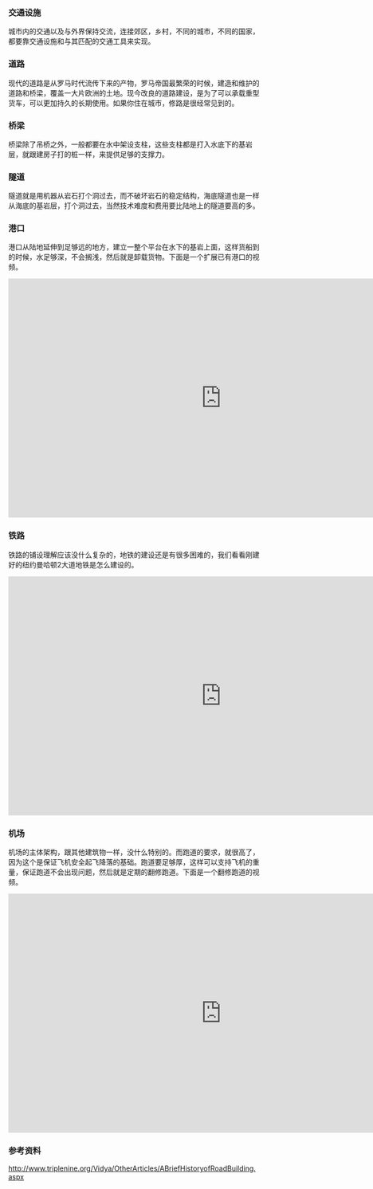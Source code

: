 ### 交通设施

城市内的交通以及与外界保持交流，连接郊区，乡村，不同的城市，不同的国家，都要靠交通设施和与其匹配的交通工具来实现。

### 道路

现代的道路是从罗马时代流传下来的产物，罗马帝国最繁荣的时候，建造和维护的道路和桥梁，覆盖一大片欧洲的土地。现今改良的道路建设，是为了可以承载重型货车，可以更加持久的长期使用。如果你住在城市，修路是很经常见到的。

### 桥梁

桥梁除了吊桥之外，一般都要在水中架设支柱，这些支柱都是打入水底下的基岩层，就跟建房子打的桩一样，来提供足够的支撑力。

### 隧道

隧道就是用机器从岩石打个洞过去，而不破坏岩石的稳定结构，海底隧道也是一样从海底的基岩层，打个洞过去，当然技术难度和费用要比陆地上的隧道要高的多。

### 港口

港口从陆地延伸到足够远的地方，建立一整个平台在水下的基岩上面，这样货船到的时候，水足够深，不会搁浅，然后就是卸载货物。下面是一个扩展已有港口的视频。

<iframe width="854" height="480" src="https://www.youtube.com/embed/2mbQx8WxlzA" frameborder="0" allowfullscreen></iframe>

### 铁路

铁路的铺设理解应该没什么复杂的，地铁的建设还是有很多困难的，我们看看刚建好的纽约曼哈顿2大道地铁是怎么建设的。

<iframe width="854" height="480" src="https://www.youtube.com/embed/NueYp5ShBHw" frameborder="0" allowfullscreen></iframe>

### 机场

机场的主体架构，跟其他建筑物一样，没什么特别的。而跑道的要求，就很高了， 因为这个是保证飞机安全起飞降落的基础。跑道要足够厚，这样可以支持飞机的重量，保证跑道不会出现问题，然后就是定期的翻修跑道。下面是一个翻修跑道的视频。

<iframe width="854" height="480" src="https://www.youtube.com/embed/LW8hYQzxyEA" frameborder="0" allowfullscreen></iframe>

### 参考资料

http://www.triplenine.org/Vidya/OtherArticles/ABriefHistoryofRoadBuilding.aspx